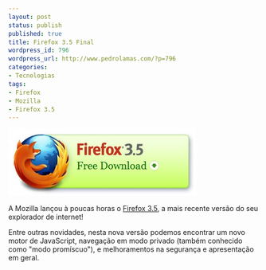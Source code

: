 ```yaml
---
layout: post
status: publish
published: true
title: Firefox 3.5 Final
wordpress_id: 796
wordpress_url: http://www.pedrolamas.com/?p=796
categories:
- Tecnologias
tags:
- Firefox
- Mozilla
- Firefox 3.5
---
```

[![Firefox 3.5](/wp-content/uploads/2009/06/Firefox-3.5.jpg "Firefox 3.5")](http://www.mozilla.com/en-US/firefox/upgrade.html)

A Mozilla lançou à poucas horas o [Firefox 3.5](http://www.mozilla.com/en-US/firefox/upgrade.html), a mais recente versão do seu explorador de internet!

Entre outras novidades, nesta nova versão podemos encontrar um novo motor de JavaScript, navegação em modo privado (também conhecido como "modo promíscuo"), e melhoramentos na segurança e apresentação em geral.
